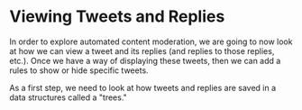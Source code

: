 # Viewing Tweets and Replies

In order to explore automated content moderation, we are going to now look at how we can view a tweet and its replies (and replies to those replies, etc.). Once we have a way of displaying these tweets, then we can add a rules to show or hide specific tweets.

As a first step, we need to look at how tweets and replies are saved in a data structures called a "trees."

```{tableofcontents}
```
